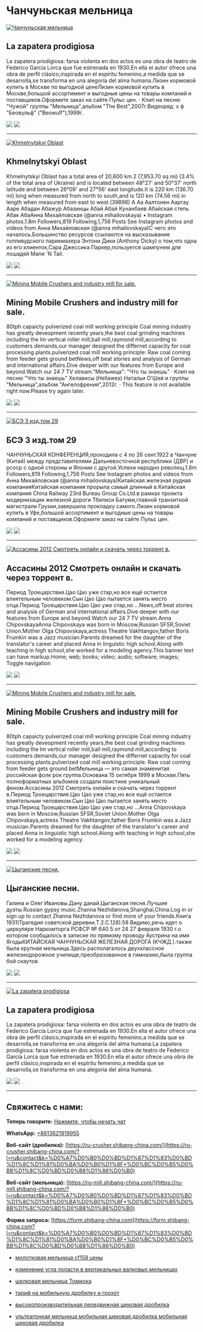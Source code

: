 # Чанчуньская мельница

<a href="https://swt.shibang-china.com/?l=ru&img&k=%D0%A7%D0%B0%D0%BD%D1%87%D1%83%D0%BD%D1%8C%D1%81%D0%BA%D0%B0%D1%8F+%D0%BC%D0%B5%D0%BB%D1%8C%D0%BD%D0%B8%D1%86%D0%B0" target="_blank">![Чанчуньская мельница](http://static.shibang-china.com/all-800x300/1083.jpg)</a>

## La zapatera prodigiosa
La zapatera prodigiosa: farsa violenta en dos actos es una obra de teatro de Federico Garc&#237;a Lorca que fue estrenada en 1930.En ella el autor ofrece una obra de perfil cl&#225;sico,inspirada en el esp&#237;ritu femenino,a medida que se desarrolla,se transforma en una alegor&#237;a del alma humana.Лизин кормовой купить в Москве по выгодной ценеЛизин кормовой купить в Москве,большой ассортимент и выгодные цены на товары компаний и поставщиков.Оформите заказ на сайте Пульс цен.&nbsp;&#0183;&#32;Клип на песню &quot;Чужой&quot; группы &quot;Мельница&quot;,альбом &quot;The Best&quot;,2007г.Видеоряд: х ф &quot;Беовульф&quot; (&quot;Beowulf&quot;),1999г.


<a href="https://whatsapp.shibangsoft.com/WhatsApp.php" target="_blank" title="WhatsApp">![](http://static.shibang-china.com/icon/whatsapp.png)</a> <a href="https://swt.shibang-china.com/?l=ru&icon&k=%D0%A7%D0%B0%D0%BD%D1%87%D1%83%D0%BD%D1%8C%D1%81%D0%BA%D0%B0%D1%8F+%D0%BC%D0%B5%D0%BB%D1%8C%D0%BD%D0%B8%D1%86%D0%B0" target="_blank">![](http://static.shibang-china.com/icon/chat-ru.png)</a>

---

<a href="https://swt.shibang-china.com/?l=ru&img&k=%D0%A7%D0%B0%D0%BD%D1%87%D1%83%D0%BD%D1%8C%D1%81%D0%BA%D0%B0%D1%8F+%D0%BC%D0%B5%D0%BB%D1%8C%D0%BD%D0%B8%D1%86%D0%B0" target="_blank">![Khmelnytskyi Oblast](http://static.shibang-china.com/all-800x300/857.jpg)</a>

## Khmelnytskyi Oblast
Khmelnytskyi Oblast has a total area of 20,600 km 2 (7,953.70 sq mi) (3.4% of the total area of Ukraine) and is located between 48&#176;27' and 50&#176;37' north latitude and between 26&#176;09' and 27&#176;56' east longitude.It is 220 km (136.70 mi) long when measured from north to south,and is 120 km (74.56 mi) in length when measured from east to west.(39896) А Аа Аалтонен Ааргау Ааре Абадан Абажур Абазинцы Абай Абай Кунанбаев Абайская степь Абак АбаАнна Михайловская (@anna mihailovskaya) • Instagram photos.1.8m Followers,819 Following,1,756 Posts See Instagram photos and videos from Анна Михайловская (@anna mihailovskaya)С чего это началось.Большинство ресурсов ссылаются на высказывание голливудского парикмахера Энтони Дики (Anthony Dicky) о том,что одна из его клиенток,Сара Джессика Паркер,пользуется шампунем для лошадей Mane 'N Tail.


<a href="https://whatsapp.shibangsoft.com/WhatsApp.php" target="_blank" title="WhatsApp">![](http://static.shibang-china.com/icon/whatsapp.png)</a> <a href="https://swt.shibang-china.com/?l=ru&icon&k=%D0%A7%D0%B0%D0%BD%D1%87%D1%83%D0%BD%D1%8C%D1%81%D0%BA%D0%B0%D1%8F+%D0%BC%D0%B5%D0%BB%D1%8C%D0%BD%D0%B8%D1%86%D0%B0" target="_blank">![](http://static.shibang-china.com/icon/chat-ru.png)</a>

---

<a href="https://swt.shibang-china.com/?l=ru&img&k=%D0%A7%D0%B0%D0%BD%D1%87%D1%83%D0%BD%D1%8C%D1%81%D0%BA%D0%B0%D1%8F+%D0%BC%D0%B5%D0%BB%D1%8C%D0%BD%D0%B8%D1%86%D0%B0" target="_blank">![Mining Mobile Crushers and industry mill for sale.](http://static.shibang-china.com/all-800x300/1429.jpg)</a>

## Mining Mobile Crushers and industry mill for sale.
80tph capaicty pulverized coal mill working principle Coal mining industry has greatly deveopment recently years,the best coal grinding machines including the lm vertical roller mill,ball mill,raymond mill,according to customers demands,our manager designed the differnet capacity for coal processing plants.pulverized coal mill working principle: Raw coal coming from feeder gets ground betNews,off beat stories and analysis of German and international affairs.Dive deeper with our features from Europe and beyond.Watch our 24 7 TV stream.&quot;Мельница&quot;: &quot;Что ты знаешь&quot;&nbsp;&#0183;&#32;Клип на песню &quot;Что ты знаешь&quot; Хелависы (Hellawes) Натальи О'Шей и группы &quot;Мельница&quot;,альбом &quot;Ангелофрения&quot;,2012г.&nbsp;&#0183;&#32;This feature is not available right now.Please try again later.


<a href="https://whatsapp.shibangsoft.com/WhatsApp.php" target="_blank" title="WhatsApp">![](http://static.shibang-china.com/icon/whatsapp.png)</a> <a href="https://swt.shibang-china.com/?l=ru&icon&k=%D0%A7%D0%B0%D0%BD%D1%87%D1%83%D0%BD%D1%8C%D1%81%D0%BA%D0%B0%D1%8F+%D0%BC%D0%B5%D0%BB%D1%8C%D0%BD%D0%B8%D1%86%D0%B0" target="_blank">![](http://static.shibang-china.com/icon/chat-ru.png)</a>

---

<a href="https://swt.shibang-china.com/?l=ru&img&k=%D0%A7%D0%B0%D0%BD%D1%87%D1%83%D0%BD%D1%8C%D1%81%D0%BA%D0%B0%D1%8F+%D0%BC%D0%B5%D0%BB%D1%8C%D0%BD%D0%B8%D1%86%D0%B0" target="_blank">![БСЭ 3 изд.том 29](http://static.shibang-china.com/all-800x300/5.jpg)</a>

## БСЭ 3 изд.том 29
ЧАНЧУНЬСКАЯ КОНФЕРЕНЦИЯ,проходила с 4 по 26 сент.1922 в Чанчуне (Китай) между представителями Дальневосточной республики (ДВР) и pcocp с одной стороны и Японии с другой.Успехи народно революц.1.8m Followers,819 Following,1,756 Posts See Instagram photos and videos from Анна Михайловская (@anna mihailovskaya)Китайская железная рудная компанияКитайская компания прорыла самый длинный в.Китайская компания China Railway 23rd Bureau Group Co.Ltd.в рамках проекта модернизации железной дороги Тбилиси Батуми,главной транзитной магистрали Грузии,завершила прокладку самого.Лизин кормовой купить в Уфе,большой ассортимент и выгодные цены на товары компаний и поставщиков.Оформите заказ на сайте Пульс цен.


<a href="https://whatsapp.shibangsoft.com/WhatsApp.php" target="_blank" title="WhatsApp">![](http://static.shibang-china.com/icon/whatsapp.png)</a> <a href="https://swt.shibang-china.com/?l=ru&icon&k=%D0%A7%D0%B0%D0%BD%D1%87%D1%83%D0%BD%D1%8C%D1%81%D0%BA%D0%B0%D1%8F+%D0%BC%D0%B5%D0%BB%D1%8C%D0%BD%D0%B8%D1%86%D0%B0" target="_blank">![](http://static.shibang-china.com/icon/chat-ru.png)</a>

---

<a href="https://swt.shibang-china.com/?l=ru&img&k=%D0%A7%D0%B0%D0%BD%D1%87%D1%83%D0%BD%D1%8C%D1%81%D0%BA%D0%B0%D1%8F+%D0%BC%D0%B5%D0%BB%D1%8C%D0%BD%D0%B8%D1%86%D0%B0" target="_blank">![Ассасины 2012 Смотреть онлайн и скачать через торрент в.](http://static.shibang-china.com/all-800x300/43.jpg)</a>

## Ассасины 2012 Смотреть онлайн и скачать через торрент в.
Период Троецарствия.Цао Цао уже стар,но все ещё остается влиятельным человеком.Сын Цао Цао пытается занять место отца.Период Троецарствия.Цао Цао уже стар,но …News,off beat stories and analysis of German and international affairs.Dive deeper with our features from Europe and beyond.Watch our 24 7 TV stream.Anna ChipovskayaAnna Chipovskaya was born in Moscow,Russian SFSR,Soviet Union.Mother Olga Chipovskaya,actress Theatre Vakhtangov,father Boris Frumkin was a Jazz musician.Parents dreamed for the daughter of the translator's career and placed Anna in linguistic high school.Along with teaching in high school,she worked for a modeling agency.This banner text can have markup.Home; web; books; video; audio; software; images; Toggle navigation


<a href="https://whatsapp.shibangsoft.com/WhatsApp.php" target="_blank" title="WhatsApp">![](http://static.shibang-china.com/icon/whatsapp.png)</a> <a href="https://swt.shibang-china.com/?l=ru&icon&k=%D0%A7%D0%B0%D0%BD%D1%87%D1%83%D0%BD%D1%8C%D1%81%D0%BA%D0%B0%D1%8F+%D0%BC%D0%B5%D0%BB%D1%8C%D0%BD%D0%B8%D1%86%D0%B0" target="_blank">![](http://static.shibang-china.com/icon/chat-ru.png)</a>

---

<a href="https://swt.shibang-china.com/?l=ru&img&k=%D0%A7%D0%B0%D0%BD%D1%87%D1%83%D0%BD%D1%8C%D1%81%D0%BA%D0%B0%D1%8F+%D0%BC%D0%B5%D0%BB%D1%8C%D0%BD%D0%B8%D1%86%D0%B0" target="_blank">![Mining Mobile Crushers and industry mill for sale.](http://static.shibang-china.com/all-800x300/374.jpg)</a>

## Mining Mobile Crushers and industry mill for sale.
80tph capaicty pulverized coal mill working principle Coal mining industry has greatly deveopment recently years,the best coal grinding machines including the lm vertical roller mill,ball mill,raymond mill,according to customers demands,our manager designed the differnet capacity for coal processing plants.pulverized coal mill working principle: Raw coal coming from feeder gets ground betМельница — это самая знаменитая российская фолк рок группа.Основана 15 октября 1999 в Москве.Пять полноформатных альбомов создали поистине уникальный феном.Ассасины 2012 Смотреть онлайн и скачать через торрент в.Период Троецарствия.Цао Цао уже стар,но все ещё остается влиятельным человеком.Сын Цао Цао пытается занять место отца.Период Троецарствия.Цао Цао уже стар,но …Anna Chipovskaya was born in Moscow,Russian SFSR,Soviet Union.Mother Olga Chipovskaya,actress Theatre Vakhtangov,father Boris Frumkin was a Jazz musician.Parents dreamed for the daughter of the translator's career and placed Anna in linguistic high school.Along with teaching in high school,she worked for a modeling agency.


<a href="https://whatsapp.shibangsoft.com/WhatsApp.php" target="_blank" title="WhatsApp">![](http://static.shibang-china.com/icon/whatsapp.png)</a> <a href="https://swt.shibang-china.com/?l=ru&icon&k=%D0%A7%D0%B0%D0%BD%D1%87%D1%83%D0%BD%D1%8C%D1%81%D0%BA%D0%B0%D1%8F+%D0%BC%D0%B5%D0%BB%D1%8C%D0%BD%D0%B8%D1%86%D0%B0" target="_blank">![](http://static.shibang-china.com/icon/chat-ru.png)</a>

---

<a href="https://swt.shibang-china.com/?l=ru&img&k=%D0%A7%D0%B0%D0%BD%D1%87%D1%83%D0%BD%D1%8C%D1%81%D0%BA%D0%B0%D1%8F+%D0%BC%D0%B5%D0%BB%D1%8C%D0%BD%D0%B8%D1%86%D0%B0" target="_blank">![Цыганские песни.](http://static.shibang-china.com/all-800x300/910.jpg)</a>

## Цыганские песни.
Галина и Олег Ивановы.Дану данай.Цыганская песня.Лучшие дуэты.Russian gypsy music.Zhanna Nezhdanova,Shanghai,China.Log in or sign up to contact Zhanna Nezhdanova or find more of your friends.Книга 1931(Трагедия советской деревни.Т.2.С.128).58 Видимо,речь идет о циркуляре Наркомторга РСФСР № 640 5 от 24 27 февраля 1930 г.о котором сообщалось в записке по прямому проводу Аустрина на имя ЯгодыКИТАЙСКАЯ ЧАНЧУНЬСКАЯ ЖЕЛЕЗНАЯ ДОРОГА (КЧЖД.).также была крупная мельница.Здесь располагалось двухклассное железнодорожное училище,преобразованное в гимназию,была группа бой скаутов.


<a href="https://whatsapp.shibangsoft.com/WhatsApp.php" target="_blank" title="WhatsApp">![](http://static.shibang-china.com/icon/whatsapp.png)</a> <a href="https://swt.shibang-china.com/?l=ru&icon&k=%D0%A7%D0%B0%D0%BD%D1%87%D1%83%D0%BD%D1%8C%D1%81%D0%BA%D0%B0%D1%8F+%D0%BC%D0%B5%D0%BB%D1%8C%D0%BD%D0%B8%D1%86%D0%B0" target="_blank">![](http://static.shibang-china.com/icon/chat-ru.png)</a>

---

<a href="https://swt.shibang-china.com/?l=ru&img&k=%D0%A7%D0%B0%D0%BD%D1%87%D1%83%D0%BD%D1%8C%D1%81%D0%BA%D0%B0%D1%8F+%D0%BC%D0%B5%D0%BB%D1%8C%D0%BD%D0%B8%D1%86%D0%B0" target="_blank">![La zapatera prodigiosa](http://static.shibang-china.com/all-800x300/1262.jpg)</a>

## La zapatera prodigiosa
La zapatera prodigiosa: farsa violenta en dos actos es una obra de teatro de Federico Garc&#237;a Lorca que fue estrenada en 1930.En ella el autor ofrece una obra de perfil cl&#225;sico,inspirada en el esp&#237;ritu femenino,a medida que se desarrolla,se transforma en una alegor&#237;a del alma humana.La zapatera prodigiosa: farsa violenta en dos actos es una obra de teatro de Federico Garc&#237;a Lorca que fue estrenada en 1930.En ella el autor ofrece una obra de perfil cl&#225;sico,inspirada en el esp&#237;ritu femenino,a medida que se desarrolla,se transforma en una alegor&#237;a del alma humana.

<a href="https://whatsapp.shibangsoft.com/WhatsApp.php" target="_blank" title="WhatsApp">![](http://static.shibang-china.com/icon/whatsapp.png)</a> <a href="https://swt.shibang-china.com/?l=ru&icon&k=%D0%A7%D0%B0%D0%BD%D1%87%D1%83%D0%BD%D1%8C%D1%81%D0%BA%D0%B0%D1%8F+%D0%BC%D0%B5%D0%BB%D1%8C%D0%BD%D0%B8%D1%86%D0%B0" target="_blank">![](http://static.shibang-china.com/icon/chat-ru.png)</a>

---
## Свяжитесь с нами:

**Теперь говорите:** [Нажмите, чтобы начать чат](https://swt.shibang-china.com?l=ru&contact&k=%D0%A7%D0%B0%D0%BD%D1%87%D1%83%D0%BD%D1%8C%D1%81%D0%BA%D0%B0%D1%8F+%D0%BC%D0%B5%D0%BB%D1%8C%D0%BD%D0%B8%D1%86%D0%B0)

**WhatsApp:**  [+8613621919955](https://whatsapp.shibangsoft.com/WhatsApp.php)

**Веб-сайт (дробилка):** [https://ru-crusher.shibang-china.com/](https://ru-crusher.shibang-china.com/?l=ru&contact&k=%D0%A7%D0%B0%D0%BD%D1%87%D1%83%D0%BD%D1%8C%D1%81%D0%BA%D0%B0%D1%8F+%D0%BC%D0%B5%D0%BB%D1%8C%D0%BD%D0%B8%D1%86%D0%B0)

**Веб-сайт (мельница):** [https://ru-mill.shibang-china.com/](https://ru-mill.shibang-china.com/?l=ru&contact&k=%D0%A7%D0%B0%D0%BD%D1%87%D1%83%D0%BD%D1%8C%D1%81%D0%BA%D0%B0%D1%8F+%D0%BC%D0%B5%D0%BB%D1%8C%D0%BD%D0%B8%D1%86%D0%B0)

**Форма запроса:** [https://form.shibang-china.com](https://form.shibang-china.com?l=ru&contact&k=%D0%A7%D0%B0%D0%BD%D1%87%D1%83%D0%BD%D1%8C%D1%81%D0%BA%D0%B0%D1%8F+%D0%BC%D0%B5%D0%BB%D1%8C%D0%BD%D0%B8%D1%86%D0%B0)

* [молотковая мельница cf158 цены](../134/%D0%BC%D0%BE%D0%BB%D0%BE%D1%82%D0%BA%D0%BE%D0%B2%D0%B0%D1%8F%20%D0%BC%D0%B5%D0%BB%D1%8C%D0%BD%D0%B8%D1%86%D0%B0%20cf158%20%D1%86%D0%B5%D0%BD%D1%8B.md)

* [изменение угла лопасти в вертикальных валковых мельницах](../134/%D0%B8%D0%B7%D0%BC%D0%B5%D0%BD%D0%B5%D0%BD%D0%B8%D0%B5%20%D1%83%D0%B3%D0%BB%D0%B0%20%D0%BB%D0%BE%D0%BF%D0%B0%D1%81%D1%82%D0%B8%20%D0%B2%20%D0%B2%D0%B5%D1%80%D1%82%D0%B8%D0%BA%D0%B0%D0%BB%D1%8C%D0%BD%D1%8B%D1%85%20%D0%B2%D0%B0%D0%BB%D0%BA%D0%BE%D0%B2%D1%8B%D1%85%20%D0%BC%D0%B5%D0%BB%D1%8C%D0%BD%D0%B8%D1%86%D0%B0%D1%85.md)

* [шелковая мельница Томиока](../134/%D1%88%D0%B5%D0%BB%D0%BA%D0%BE%D0%B2%D0%B0%D1%8F%20%D0%BC%D0%B5%D0%BB%D1%8C%D0%BD%D0%B8%D1%86%D0%B0%20%D0%A2%D0%BE%D0%BC%D0%B8%D0%BE%D0%BA%D0%B0.md)

* [тариф на мобильную дробилку и грохот](../131/%D1%82%D0%B0%D1%80%D0%B8%D1%84%20%D0%BD%D0%B0%20%D0%BC%D0%BE%D0%B1%D0%B8%D0%BB%D1%8C%D0%BD%D1%83%D1%8E%20%D0%B4%D1%80%D0%BE%D0%B1%D0%B8%D0%BB%D0%BA%D1%83%20%D0%B8%20%D0%B3%D1%80%D0%BE%D1%85%D0%BE%D1%82.md)

* [высокопроизводительная передвижная щековая дробилка](../135/%D0%B2%D1%8B%D1%81%D0%BE%D0%BA%D0%BE%D0%BF%D1%80%D0%BE%D0%B8%D0%B7%D0%B2%D0%BE%D0%B4%D0%B8%D1%82%D0%B5%D0%BB%D1%8C%D0%BD%D0%B0%D1%8F%20%D0%BF%D0%B5%D1%80%D0%B5%D0%B4%D0%B2%D0%B8%D0%B6%D0%BD%D0%B0%D1%8F%20%D1%89%D0%B5%D0%BA%D0%BE%D0%B2%D0%B0%D1%8F%20%D0%B4%D1%80%D0%BE%D0%B1%D0%B8%D0%BB%D0%BA%D0%B0.md)

* [ультратонкая мельница мобильная щековая дробилка мобильная щековая дробилка](../135/%D1%83%D0%BB%D1%8C%D1%82%D1%80%D0%B0%D1%82%D0%BE%D0%BD%D0%BA%D0%B0%D1%8F%20%D0%BC%D0%B5%D0%BB%D1%8C%D0%BD%D0%B8%D1%86%D0%B0%20%D0%BC%D0%BE%D0%B1%D0%B8%D0%BB%D1%8C%D0%BD%D0%B0%D1%8F%20%D1%89%D0%B5%D0%BA%D0%BE%D0%B2%D0%B0%D1%8F%20%D0%B4%D1%80%D0%BE%D0%B1%D0%B8%D0%BB%D0%BA%D0%B0%20%D0%BC%D0%BE%D0%B1%D0%B8%D0%BB%D1%8C%D0%BD%D0%B0%D1%8F%20%D1%89%D0%B5%D0%BA%D0%BE%D0%B2%D0%B0%D1%8F%20%D0%B4%D1%80%D0%BE%D0%B1%D0%B8%D0%BB%D0%BA%D0%B0.md)